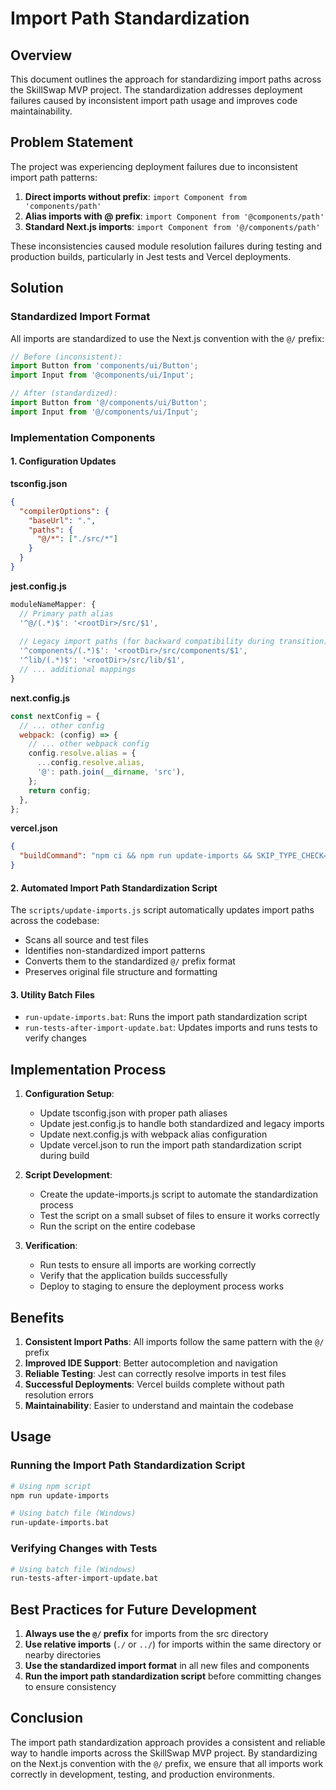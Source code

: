 # Import Path Standardization

## Overview

This document outlines the approach for standardizing import paths across the SkillSwap MVP project. The standardization addresses deployment failures caused by inconsistent import path usage and improves code maintainability.

## Problem Statement

The project was experiencing deployment failures due to inconsistent import path patterns:

1. **Direct imports without prefix**: `import Component from 'components/path'`
2. **Alias imports with @ prefix**: `import Component from '@components/path'`
3. **Standard Next.js imports**: `import Component from '@/components/path'`

These inconsistencies caused module resolution failures during testing and production builds, particularly in Jest tests and Vercel deployments.

## Solution

### Standardized Import Format

All imports are standardized to use the Next.js convention with the `@/` prefix:

```javascript
// Before (inconsistent):
import Button from 'components/ui/Button';
import Input from '@components/ui/Input';

// After (standardized):
import Button from '@/components/ui/Button';
import Input from '@/components/ui/Input';
```

### Implementation Components

#### 1. Configuration Updates

**tsconfig.json**
```json
{
  "compilerOptions": {
    "baseUrl": ".",
    "paths": {
      "@/*": ["./src/*"]
    }
  }
}
```

**jest.config.js**
```javascript
moduleNameMapper: {
  // Primary path alias
  '^@/(.*)$': '<rootDir>/src/$1',
  
  // Legacy import paths (for backward compatibility during transition)
  '^components/(.*)$': '<rootDir>/src/components/$1',
  '^lib/(.*)$': '<rootDir>/src/lib/$1',
  // ... additional mappings
}
```

**next.config.js**
```javascript
const nextConfig = {
  // ... other config
  webpack: (config) => {
    // ... other webpack config
    config.resolve.alias = {
      ...config.resolve.alias,
      '@': path.join(__dirname, 'src'),
    };
    return config;
  },
};
```

**vercel.json**
```json
{
  "buildCommand": "npm ci && npm run update-imports && SKIP_TYPE_CHECK=true npm run build"
}
```

#### 2. Automated Import Path Standardization Script

The `scripts/update-imports.js` script automatically updates import paths across the codebase:

- Scans all source and test files
- Identifies non-standardized import patterns
- Converts them to the standardized `@/` prefix format
- Preserves original file structure and formatting

#### 3. Utility Batch Files

- `run-update-imports.bat`: Runs the import path standardization script
- `run-tests-after-import-update.bat`: Updates imports and runs tests to verify changes

## Implementation Process

1. **Configuration Setup**:
   - Update tsconfig.json with proper path aliases
   - Update jest.config.js to handle both standardized and legacy imports
   - Update next.config.js with webpack alias configuration
   - Update vercel.json to run the import path standardization script during build

2. **Script Development**:
   - Create the update-imports.js script to automate the standardization process
   - Test the script on a small subset of files to ensure it works correctly
   - Run the script on the entire codebase

3. **Verification**:
   - Run tests to ensure all imports are working correctly
   - Verify that the application builds successfully
   - Deploy to staging to ensure the deployment process works

## Benefits

1. **Consistent Import Paths**: All imports follow the same pattern with the `@/` prefix
2. **Improved IDE Support**: Better autocompletion and navigation
3. **Reliable Testing**: Jest can correctly resolve imports in test files
4. **Successful Deployments**: Vercel builds complete without path resolution errors
5. **Maintainability**: Easier to understand and maintain the codebase

## Usage

### Running the Import Path Standardization Script

```bash
# Using npm script
npm run update-imports

# Using batch file (Windows)
run-update-imports.bat
```

### Verifying Changes with Tests

```bash
# Using batch file (Windows)
run-tests-after-import-update.bat
```

## Best Practices for Future Development

1. **Always use the `@/` prefix** for imports from the src directory
2. **Use relative imports** (`./` or `../`) for imports within the same directory or nearby directories
3. **Use the standardized import format** in all new files and components
4. **Run the import path standardization script** before committing changes to ensure consistency

## Conclusion

The import path standardization approach provides a consistent and reliable way to handle imports across the SkillSwap MVP project. By standardizing on the Next.js convention with the `@/` prefix, we ensure that all imports work correctly in development, testing, and production environments.
